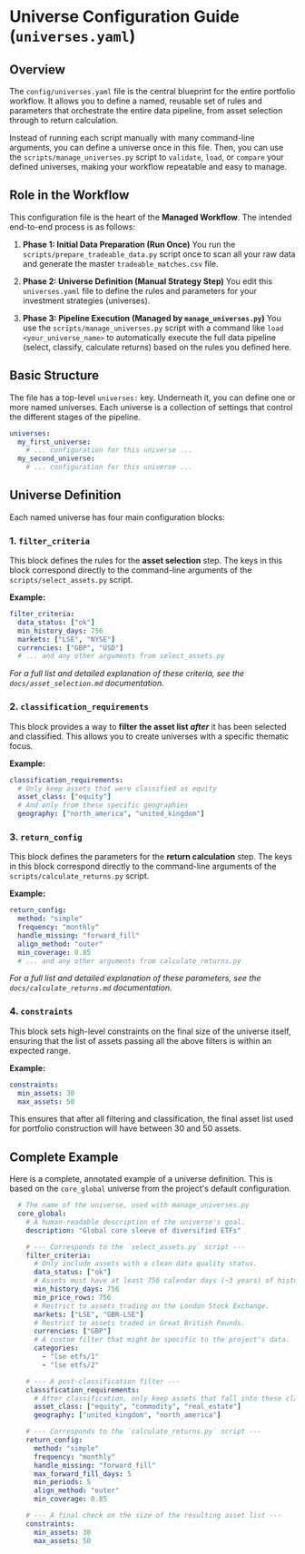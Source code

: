 # Universe Configuration Guide (`universes.yaml`)

## Overview

The `config/universes.yaml` file is the central blueprint for the entire portfolio workflow. It allows you to define a named, reusable set of rules and parameters that orchestrate the entire data pipeline, from asset selection through to return calculation.

Instead of running each script manually with many command-line arguments, you can define a universe once in this file. Then, you can use the `scripts/manage_universes.py` script to `validate`, `load`, or `compare` your defined universes, making your workflow repeatable and easy to manage.

## Role in the Workflow

This configuration file is the heart of the **Managed Workflow**. The intended end-to-end process is as follows:

1. **Phase 1: Initial Data Preparation (Run Once)**
   You run the `scripts/prepare_tradeable_data.py` script once to scan all your raw data and generate the master `tradeable_matches.csv` file.

1. **Phase 2: Universe Definition (Manual Strategy Step)**
   You edit this `universes.yaml` file to define the rules and parameters for your investment strategies (universes).

1. **Phase 3: Pipeline Execution (Managed by `manage_universes.py`)**
   You use the `scripts/manage_universes.py` script with a command like `load <your_universe_name>` to automatically execute the full data pipeline (select, classify, calculate returns) based on the rules you defined here.

## Basic Structure

The file has a top-level `universes:` key. Underneath it, you can define one or more named universes. Each universe is a collection of settings that control the different stages of the pipeline.

```yaml
universes:
  my_first_universe:
    # ... configuration for this universe ...
  my_second_universe:
    # ... configuration for this universe ...
```

## Universe Definition

Each named universe has four main configuration blocks:

### 1. `filter_criteria`

This block defines the rules for the **asset selection** step. The keys in this block correspond directly to the command-line arguments of the `scripts/select_assets.py` script.

**Example:**

```yaml
filter_criteria:
  data_status: ["ok"]
  min_history_days: 756
  markets: ["LSE", "NYSE"]
  currencies: ["GBP", "USD"]
  # ... and any other arguments from select_assets.py
```

*For a full list and detailed explanation of these criteria, see the `docs/asset_selection.md` documentation.*

### 2. `classification_requirements`

This block provides a way to **filter the asset list *after*** it has been selected and classified. This allows you to create universes with a specific thematic focus.

**Example:**

```yaml
classification_requirements:
  # Only keep assets that were classified as equity
  asset_class: ["equity"]
  # And only from these specific geographies
  geography: ["north_america", "united_kingdom"]
```

### 3. `return_config`

This block defines the parameters for the **return calculation** step. The keys in this block correspond directly to the command-line arguments of the `scripts/calculate_returns.py` script.

**Example:**

```yaml
return_config:
  method: "simple"
  frequency: "monthly"
  handle_missing: "forward_fill"
  align_method: "outer"
  min_coverage: 0.85
  # ... and any other arguments from calculate_returns.py
```

*For a full list and detailed explanation of these parameters, see the `docs/calculate_returns.md` documentation.*

### 4. `constraints`

This block sets high-level constraints on the final size of the universe itself, ensuring that the list of assets passing all the above filters is within an expected range.

**Example:**

```yaml
constraints:
  min_assets: 30
  max_assets: 50
```

This ensures that after all filtering and classification, the final asset list used for portfolio construction will have between 30 and 50 assets.

## Complete Example

Here is a complete, annotated example of a universe definition. This is based on the `core_global` universe from the project's default configuration.

```yaml
  # The name of the universe, used with manage_universes.py
  core_global:
    # A human-readable description of the universe's goal.
    description: "Global core sleeve of diversified ETFs"

    # --- Corresponds to the `select_assets.py` script ---
    filter_criteria:
      # Only include assets with a clean data quality status.
      data_status: ["ok"]
      # Assets must have at least 756 calendar days (~3 years) of history.
      min_history_days: 756
      min_price_rows: 756
      # Restrict to assets trading on the London Stock Exchange.
      markets: ["LSE", "GBR-LSE"]
      # Restrict to assets traded in Great British Pounds.
      currencies: ["GBP"]
      # A custom filter that might be specific to the project's data.
      categories:
        - "lse etfs/1"
        - "lse etfs/2"

    # --- A post-classification filter ---
    classification_requirements:
      # After classification, only keep assets that fall into these classes.
      asset_class: ["equity", "commodity", "real_estate"]
      geography: ["united_kingdom", "north_america"]

    # --- Corresponds to the `calculate_returns.py` script ---
    return_config:
      method: "simple"
      frequency: "monthly"
      handle_missing: "forward_fill"
      max_forward_fill_days: 5
      min_periods: 5
      align_method: "outer"
      min_coverage: 0.85

    # --- A final check on the size of the resulting asset list ---
    constraints:
      min_assets: 30
      max_assets: 50
```
